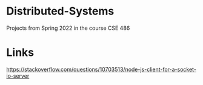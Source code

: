 # Distributed-Systems
Projects from Spring 2022 in the course CSE 486 

# Links

https://stackoverflow.com/questions/10703513/node-js-client-for-a-socket-io-server
